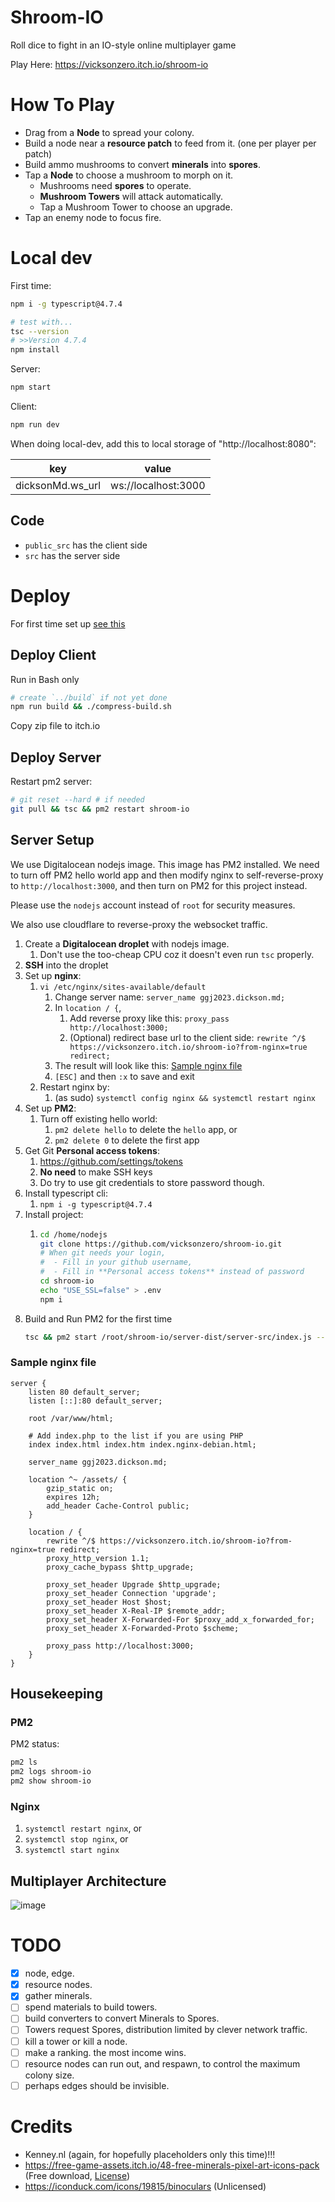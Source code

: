 # Shroom-IO
Roll dice to fight in an IO-style online multiplayer game



Play Here: https://vicksonzero.itch.io/shroom-io


How To Play
=====================

- Drag from a **Node** to spread your colony.
- Build a node near a **resource patch** to feed from it.
    (one per player per patch)
- Build ammo mushrooms to convert **minerals** into **spores**.
- Tap a **Node** to choose a mushroom to morph on it.
  - Mushrooms need **spores** to operate.
  - **Mushroom Towers** will attack automatically.
  - Tap a Mushroom Tower to choose an upgrade.
- Tap an enemy node to focus fire.



Local dev
=====================

First time:
```bash
npm i -g typescript@4.7.4

# test with...
tsc --version
# >>Version 4.7.4
npm install
```

Server:
```bash
npm start
```

Client:
```bash
npm run dev
```
When doing local-dev, add this to local storage of "http://localhost:8080":

| key              | value               |
| ---------------- | ------------------- |
| dicksonMd.ws_url | ws://localhost:3000 |


## Code

- `public_src` has the client side
- `src` has the server side


Deploy
=====================

For first time set up [see this](#server-Setup)


## Deploy Client

Run in Bash only
```bash
# create `../build` if not yet done
npm run build && ./compress-build.sh
```

Copy zip file to itch.io


## Deploy Server

Restart pm2 server:
```bash
# git reset --hard # if needed
git pull && tsc && pm2 restart shroom-io
```


## Server Setup

We use Digitalocean nodejs image.
This image has PM2 installed.
We need to turn off PM2 hello world app
and then modify nginx to self-reverse-proxy to `http://localhost:3000`,
and then turn on PM2 for this project instead.

Please use the `nodejs` account instead of `root` for security measures.

We also use cloudflare to reverse-proxy the websocket traffic.

1. Create a **Digitalocean droplet** with nodejs image. 
   1. Don't use the too-cheap CPU coz it doesn't even run `tsc` properly.
2. **SSH** into the droplet
3. Set up **nginx**:
   1. `vi /etc/nginx/sites-available/default`
      1. Change server name: `server_name ggj2023.dickson.md;`
      2. In `location / {`,
         1. Add reverse proxy like this: `proxy_pass http://localhost:3000;`
         2. (Optional) redirect base url to the client side:
            `rewrite ^/$ https://vicksonzero.itch.io/shroom-io?from-nginx=true redirect;`
      3. The result will look like this: [Sample nginx file](#sample-nginx-file)
      4. `[ESC]` and then `:x` to save and exit
   2. Restart nginx by:
      1. (as sudo) `systemctl config nginx && systemctl restart nginx`
4. Set up **PM2**:
   1. Turn off existing hello world:
      1. `pm2 delete hello` to delete the `hello` app, or 
      2. `pm2 delete 0` to delete the first app
5. Get Git **Personal access tokens**:
   1. https://github.com/settings/tokens
   2. **No need** to make SSH keys
   3. Do try to use git credentials to store password though.
6. Install typescript cli:
   1. `npm i -g typescript@4.7.4`
7. Install project:
    1.  ```bash
        cd /home/nodejs
        git clone https://github.com/vicksonzero/shroom-io.git
        # When git needs your login,
        #  - Fill in your github username,
        #  - Fill in **Personal access tokens** instead of password
        cd shroom-io
        echo "USE_SSL=false" > .env
        npm i
        ```
8.  Build and Run PM2 for the first time
    ```bash
    tsc && pm2 start /root/shroom-io/server-dist/server-src/index.js --name shroom-io
    ```

### Sample nginx file

```
server {
    listen 80 default_server;
    listen [::]:80 default_server;

    root /var/www/html;

    # Add index.php to the list if you are using PHP
    index index.html index.htm index.nginx-debian.html;

    server_name ggj2023.dickson.md;

    location ^~ /assets/ {
        gzip_static on;
        expires 12h;
        add_header Cache-Control public;
    }

    location / {
        rewrite ^/$ https://vicksonzero.itch.io/shroom-io?from-nginx=true redirect;
        proxy_http_version 1.1;
        proxy_cache_bypass $http_upgrade;

        proxy_set_header Upgrade $http_upgrade;
        proxy_set_header Connection 'upgrade';
        proxy_set_header Host $host;
        proxy_set_header X-Real-IP $remote_addr;
        proxy_set_header X-Forwarded-For $proxy_add_x_forwarded_for;
        proxy_set_header X-Forwarded-Proto $scheme;

        proxy_pass http://localhost:3000;
    }
}
```


Housekeeping
---------------------

### PM2

PM2 status:
```bash
pm2 ls
pm2 logs shroom-io
pm2 show shroom-io
```


### Nginx

1. `systemctl restart nginx`, or
2. `systemctl stop nginx`, or
3. `systemctl start nginx`



Multiplayer Architecture
-------------------------------

![image](https://user-images.githubusercontent.com/6271771/213613186-8d656d6f-d266-49d8-acc6-e8aead28ba14.png)



# TODO

- [x] node, edge.
- [x] resource nodes.
- [x] gather minerals.
- [ ] spend materials to build towers.
- [ ] build converters to convert Minerals to Spores.
- [ ] Towers request Spores, distribution limited by clever network traffic.
- [ ] kill a tower or kill a node.
- [ ] make a ranking. the most income wins.
- [ ] resource nodes can run out, and respawn, to control the maximum colony size.
- [ ] perhaps edges should be invisible.

# Credits

- Kenney.nl (again, for hopefully placeholders only this time)!!!
- https://free-game-assets.itch.io/48-free-minerals-pixel-art-icons-pack (Free download, [License](https://craftpix.net/file-licenses/))
- https://iconduck.com/icons/19815/binoculars (Unlicensed)
